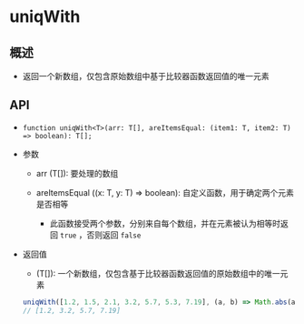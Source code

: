# uniqWith

## 概述

+ 返回一个新数组，仅包含原始数组中基于比较器函数返回值的唯一元素

## API

+ `function uniqWith<T>(arr: T[], areItemsEqual: (item1: T, item2: T) => boolean): T[];`

+ 参数

  + arr (T[]): 要处理的数组
  + areItemsEqual ((x: T, y: T) => boolean): 自定义函数，用于确定两个元素是否相等

    + 此函数接受两个参数，分别来自每个数组，并在元素被认为相等时返回 `true` ，否则返回 `false`

+ 返回值

  + (T[]): 一个新数组，仅包含基于比较器函数返回值的原始数组中的唯一元素


  ```js
  uniqWith([1.2, 1.5, 2.1, 3.2, 5.7, 5.3, 7.19], (a, b) => Math.abs(a - b) < 1);
  // [1.2, 3.2, 5.7, 7.19]
  ```
